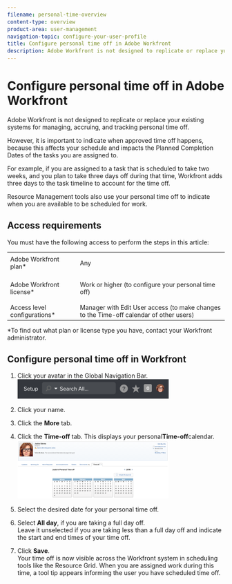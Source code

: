 ```yaml
---
filename: personal-time-overview
content-type: overview
product-area: user-management
navigation-topic: configure-your-user-profile
title: Configure personal time off in Adobe Workfront
description: Adobe Workfront is not designed to replicate or replace your existing systems for managing, accruing, and tracking personal time off.
---
```


# Configure personal time off in Adobe Workfront

Adobe Workfront is&nbsp;not designed to replicate or replace your existing systems for managing, accruing, and tracking personal time off.

However, it is important to indicate when approved time off happens, because this affects&nbsp;your schedule&nbsp;and impacts the Planned Completion Dates of the tasks you&nbsp;are assigned to.

For example, if you are assigned to a task that is scheduled to take two weeks, and you plan to take three days off during that time, Workfront adds three days to the task timeline to account for the time off.

Resource Management tools also use your personal time off to indicate when you are available to be scheduled for work.

## Access requirements

You must have the following access to perform the steps in this article:

<table cellspacing="0"> 
 <col> 
 </col> 
 <col> 
 </col> 
 <tbody> 
  <tr> 
   <td role="rowheader">Adobe Workfront plan*</td> 
   <td> <p>Any</p> </td> 
  </tr> 
  <tr> 
   <td role="rowheader">Adobe Workfront license*</td> 
   <td> <p>Work or higher (to configure your personal time off)</p> </td> 
  </tr> 
  <tr> 
   <td role="rowheader">Access level configurations*</td> 
   <td>Manager with Edit User access (to make changes to the Time-off calendar of other users)</td> 
  </tr> 
 </tbody> 
</table>

&#42;To find out what plan or license type you have, contact your Workfront administrator.

## Configure personal time off in Workfront

1. Click your avatar in the Global Navigation Bar.  
   ![](assets/short-setup-with-avatar---jackie-simms-350x45.png)

1. Click your name.
1. Click the **More** tab.
1. Click the **Time-off** tab. This displays your personal**Time-off**calendar.  
   ![](assets/time-off-tab-350x135.png)

1. Select the desired date for your personal time off. 
1. Select&nbsp;**All day**, if you are taking a full day off.  
   Leave it unselected&nbsp;if you are taking less than a full day off and indicate the start and end times of your time off. 

1. Click **Save**.  
   Your time off is&nbsp;now visible across the Workfront system in scheduling tools like the Resource Grid. When you are assigned work during this time, a tool tip appears informing the user you have scheduled time off.

